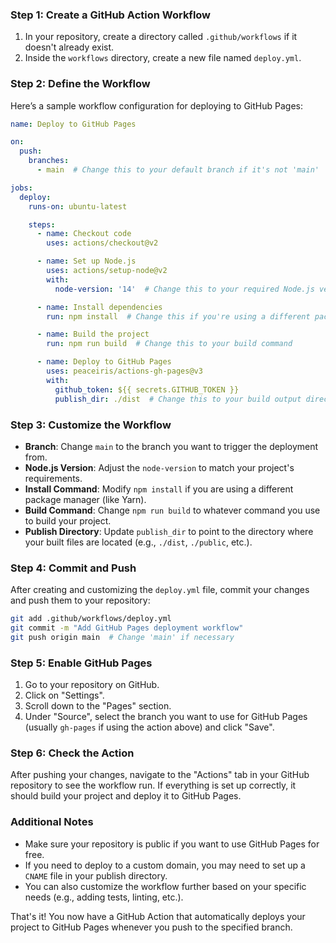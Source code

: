 ### Step 1: Create a GitHub Action Workflow

1. In your repository, create a directory called `.github/workflows` if it doesn't already exist.
2. Inside the `workflows` directory, create a new file named `deploy.yml`.

### Step 2: Define the Workflow

Here’s a sample workflow configuration for deploying to GitHub Pages:

```yaml
name: Deploy to GitHub Pages

on:
  push:
    branches:
      - main  # Change this to your default branch if it's not 'main'

jobs:
  deploy:
    runs-on: ubuntu-latest

    steps:
      - name: Checkout code
        uses: actions/checkout@v2

      - name: Set up Node.js
        uses: actions/setup-node@v2
        with:
          node-version: '14'  # Change this to your required Node.js version

      - name: Install dependencies
        run: npm install  # Change this if you're using a different package manager

      - name: Build the project
        run: npm run build  # Change this to your build command

      - name: Deploy to GitHub Pages
        uses: peaceiris/actions-gh-pages@v3
        with:
          github_token: ${{ secrets.GITHUB_TOKEN }}
          publish_dir: ./dist  # Change this to your build output directory
```

### Step 3: Customize the Workflow

- **Branch**: Change `main` to the branch you want to trigger the deployment from.
- **Node.js Version**: Adjust the `node-version` to match your project's requirements.
- **Install Command**: Modify `npm install` if you are using a different package manager (like Yarn).
- **Build Command**: Change `npm run build` to whatever command you use to build your project.
- **Publish Directory**: Update `publish_dir` to point to the directory where your built files are located (e.g., `./dist`, `./public`, etc.).

### Step 4: Commit and Push

After creating and customizing the `deploy.yml` file, commit your changes and push them to your repository:

```bash
git add .github/workflows/deploy.yml
git commit -m "Add GitHub Pages deployment workflow"
git push origin main  # Change 'main' if necessary
```

### Step 5: Enable GitHub Pages

1. Go to your repository on GitHub.
2. Click on "Settings".
3. Scroll down to the "Pages" section.
4. Under "Source", select the branch you want to use for GitHub Pages (usually `gh-pages` if using the action above) and click "Save".

### Step 6: Check the Action

After pushing your changes, navigate to the "Actions" tab in your GitHub repository to see the workflow run. If everything is set up correctly, it should build your project and deploy it to GitHub Pages.

### Additional Notes

- Make sure your repository is public if you want to use GitHub Pages for free.
- If you need to deploy to a custom domain, you may need to set up a `CNAME` file in your publish directory.
- You can also customize the workflow further based on your specific needs (e.g., adding tests, linting, etc.).

That's it! You now have a GitHub Action that automatically deploys your project to GitHub Pages whenever you push to the specified branch.